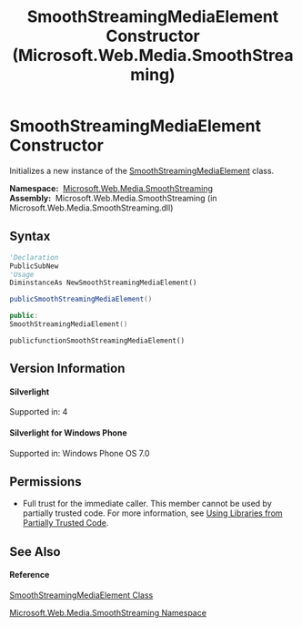 ﻿---
title: SmoothStreamingMediaElement Constructor  (Microsoft.Web.Media.SmoothStreaming)
TOCTitle: SmoothStreamingMediaElement Constructor
ms:assetid: M:Microsoft.Web.Media.SmoothStreaming.SmoothStreamingMediaElement.#ctor
ms:mtpsurl: https://msdn.microsoft.com/en-us/library/microsoft.web.media.smoothstreaming.smoothstreamingmediaelement.smoothstreamingmediaelement(v=VS.90)
ms:contentKeyID: 23961149
ms.date: 05/02/2012
mtps_version: v=VS.90
f1_keywords:
- Microsoft.Web.Media.SmoothStreaming.SmoothStreamingMediaElement.#ctor
- Microsoft.Web.Media.SmoothStreaming.SmoothStreamingMediaElement.SmoothStreamingMediaElement
dev_langs:
- CSharp
- JScript
- VB
- c++
api_location:
- Microsoft.Web.Media.SmoothStreaming.dll
api_name:
- Microsoft.Web.Media.SmoothStreaming.SmoothStreamingMediaElement..ctor
api_type:
- Managed
topic_type:
- apiref
- kbSyntax
product_family_name: VS
ROBOTS: INDEX,FOLLOW
---

# SmoothStreamingMediaElement Constructor

Initializes a new instance of the [SmoothStreamingMediaElement](smoothstreamingmediaelement-class-microsoft-web-media-smoothstreaming_1.md) class.

**Namespace:**  [Microsoft.Web.Media.SmoothStreaming](microsoft-web-media-smoothstreaming-namespace_1.md)  
**Assembly:**  Microsoft.Web.Media.SmoothStreaming (in Microsoft.Web.Media.SmoothStreaming.dll)

## Syntax

``` vb
'Declaration
PublicSubNew
'Usage
DiminstanceAs NewSmoothStreamingMediaElement()
```

``` csharp
publicSmoothStreamingMediaElement()
```

``` c++
public:
SmoothStreamingMediaElement()
```

``` jscript
publicfunctionSmoothStreamingMediaElement()
```

## Version Information

#### Silverlight

Supported in: 4  

#### Silverlight for Windows Phone

Supported in: Windows Phone OS 7.0  

## Permissions

  - Full trust for the immediate caller. This member cannot be used by partially trusted code. For more information, see [Using Libraries from Partially Trusted Code](https://msdn.microsoft.com/en-us/library/8skskf63\(v=vs.90\)).

## See Also

#### Reference

[SmoothStreamingMediaElement Class](smoothstreamingmediaelement-class-microsoft-web-media-smoothstreaming_1.md)

[Microsoft.Web.Media.SmoothStreaming Namespace](microsoft-web-media-smoothstreaming-namespace_1.md)

